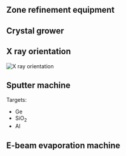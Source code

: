 ---
---

## Zone refinement equipment

## Crystal grower
## X ray orientation 
![X ray orientation](https://drive.google.com/file/d/0B3yvXEqPBERIOVpJVGpNazBGazg/view?usp=sharing)

## Sputter machine

Targets:

- Ge
- SiO<sub>2</sub>
- Al

## E-beam evaporation machine
